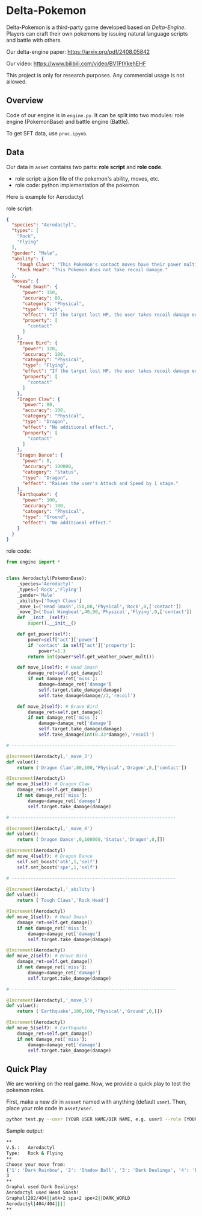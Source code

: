 # Delta-Pokemon

Delta-Pokemon is a third-party game developed based on *Delta-Engine*. Players can craft their own pokemons by issuing natural language scripts and battle with others.



Our delta-engine paper: https://arxiv.org/pdf/2408.05842

Our video: https://www.bilibili.com/video/BV1FtYkehEHF



This project is only for research purposes. Any commercial usage is not allowed.



## Overview

Code of our engine is in `engine.py`. It can be split into two modules: role engine (PokemonBase) and battle engine (Battle).

To get SFT data, use `proc.ipynb`.



## Data

Our data in `asset` contains two parts: **role script** and **role code**.

* role script: a json file of the pokemon's ability, moves, etc.
* role code: python implementation of the pokemon

Here is example for Aerodactyl.

role script:

```json
{
  "species": "Aerodactyl",
  "types": [
    "Rock",
    "Flying"
  ],
  "gender": "Male",
  "ability": {
    "Tough Claws": "This Pokemon's contact moves have their power multiplied by 1.3.",
    "Rock Head": "This Pokemon does not take recoil damage."
  },
  "moves": {
    "Head Smash": {
      "power": 150,
      "accuracy": 80,
      "category": "Physical",
      "type": "Rock",
      "effect": "If the target lost HP, the user takes recoil damage equal to 1/2 the HP lost by the target.",
      "property": [
        "contact"
      ]
    },
    "Brave Bird": {
      "power": 120,
      "accuracy": 100,
      "category": "Physical",
      "type": "Flying",
      "effect": "If the target lost HP, the user takes recoil damage equal to 33% the HP lost by the target.",
      "property": [
        "contact"
      ]
    },
    "Dragon Claw": {
      "power": 80,
      "accuracy": 100,
      "category": "Physical",
      "type": "Dragon",
      "effect": "No additional effect.",
      "property": [
        "contact"
      ]
    },
    "Dragon Dance": {
      "power": 0,
      "accuracy": 100000,
      "category": "Status",
      "type": "Dragon",
      "effect": "Raises the user's Attack and Speed by 1 stage."
    },
    "Earthquake": {
      "power": 100,
      "accuracy": 100,
      "category": "Physical",
      "type": "Ground",
      "effect": "No additional effect."
    }
  }
}
```

role code:

```python
from engine import *


class Aerodactyl(PokemonBase):
    _species='Aerodactyl'
    _types=['Rock','Flying']
    _gender='Male'
    _ability=['Tough Claws']
    _move_1=('Head Smash',150,80,'Physical','Rock',0,['contact'])
    _move_2=('Dual Wingbeat',40,90,'Physical','Flying',0,['contact'])
    def __init__(self):
        super().__init__()

    def get_power(self):        
        power=self['act']['power']
        if 'contact' in self['act']['property']:
            power*=1.3
        return int(power*self.get_weather_power_mult())

    def move_1(self): # Head Smash
        damage_ret=self.get_damage()
        if not damage_ret['miss']:
            damage=damage_ret['damage']
            self.target.take_damage(damage)
            self.take_damage(damage//2,'recoil')

    def move_2(self): # Brave Bird
        damage_ret=self.get_damage()
        if not damage_ret['miss']:
            damage=damage_ret['damage']
            self.target.take_damage(damage)
            self.take_damage(int(0.33*damage),'recoil')

# -------------------------------------------------------------

@Increment(Aerodactyl,'_move_3')
def value():
    return ('Dragon Claw',80,100,'Physical','Dragon',0,['contact'])

@Increment(Aerodactyl)
def move_3(self): # Dragon Claw
    damage_ret=self.get_damage()
    if not damage_ret['miss']:
        damage=damage_ret['damage']
        self.target.take_damage(damage)

# -------------------------------------------------------------

@Increment(Aerodactyl,'_move_4')
def value():
    return ('Dragon Dance',0,100000,'Status','Dragon',0,[])

@Increment(Aerodactyl)
def move_4(self): # Dragon Dance
    self.set_boost('atk',1,'self')
    self.set_boost('spe',1,'self')

# -------------------------------------------------------------

@Increment(Aerodactyl,'_ability')
def value():
    return ['Tough Claws','Rock Head']

@Increment(Aerodactyl)
def move_1(self): # Head Smash
    damage_ret=self.get_damage()
    if not damage_ret['miss']:
        damage=damage_ret['damage']
        self.target.take_damage(damage)

@Increment(Aerodactyl)
def move_2(self): # Brave Bird
    damage_ret=self.get_damage()
    if not damage_ret['miss']:
        damage=damage_ret['damage']
        self.target.take_damage(damage)

# -------------------------------------------------------------

@Increment(Aerodactyl,'_move_5')
def value():
    return ('Earthquake',100,100,'Physical','Ground',0,[])

@Increment(Aerodactyl)
def move_5(self): # Earthquake
    damage_ret=self.get_damage()
    if not damage_ret['miss']:
        damage=damage_ret['damage']
        self.target.take_damage(damage)
```



## Quick Play

We are working on the real game. Now, we provide a quick play to test the pokemon roles.

First, make a new dir in `assset` named with anything (default `user`). Then, place your role code in `asset/user`.

```bash
python test.py --user [YOUR USER NAME/DIR NAME, e.g. user] --role [YOUR POKEMON, e.g. Graphal] --oppo [OPPONENT POKEMON, e.g. Aerodactyl]
```

Sample output:

```bash
**
V.S.:   Aerodactyl
Type:   Rock & Flying
**
Choose your move from:
{'1': 'Dark Rainbow', '2': 'Shadow Ball', '3': 'Dark Dealings', '4': 'Flash Cannon', '5': 'Dark World'}
3
**
Graphal used Dark Dealings!
Aerodactyl used Head Smash!
Graphal|202/404||atk+2 spa+2 spe+2||DARK_WORLD
Aerodactyl|404/404||||
**
```

